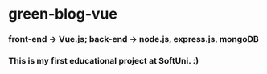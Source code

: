 # green-blog-vue
### front-end -> Vue.js;  back-end -> node.js, express.js, mongoDB

### This is my first educational project at SoftUni. :)
